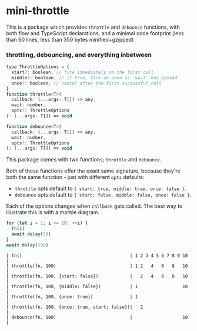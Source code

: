 # mini-throttle

This is a package which provides `throttle` and `debounce` functions, with both
flow and TypeScript declarations, and a minimal code footprint (less than 60
lines, less than 350 bytes minified+gzipped)


### throttling, debouncing, and everything inbetween

```js
type ThrottleOptions = {
  start?: boolean, // fire immediately on the first call
  middle?: boolean, // if true, fire as soon as `wait` has passed
  once?: boolean, // cancel after the first successful call
}
function throttle<T>(
  callback: (...args: T[]) => any,
  wait: number,
  opts?: ThrottleOptions
): (...args: T[]) => void

function debounce<T>(
  callback: (...args: T[]) => any,
  wait: number,
  opts?: ThrottleOptions
): (...args: T[]) => void
```

This package comes with two functions; `throttle` and `debounce`.

Both of these functions offer the exact same signature, because they're both
the same function - just with different `opts` defaults:

 - `throttle` opts default to `{ start: true, middle: true, once: false }`.
 - `debounce` opts default to `{ start: false, middle: false, once: false }`.

Each of the options changes when `callback` gets called. The best way to
illustrate this is with a marble diagram.

```js
for (let i = 1; i <= 10; ++i) {
  fn(i)
  await delay(50)
}
await delay(100)
```
```
| fn()                                         | 1 2 3 4 5 6 7 8 9 10 |
| throttle(fn, 100)                            | 1 2   4   6   8   10 |
| throttle(fn, 100, {start: false})            |   2   4   6   8   10 |
| throttle(fn, 100, {middle: false})           | 1                 10 |
| throttle(fn, 100, {once: true})              | 1                    |
| throttle(fn, 100, {once: true, start: false})|   2                  |
| debounce(fn, 100)                            |                   10 |
```
